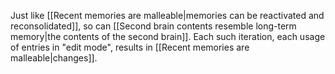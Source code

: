 ---
---

Just like [[Recent memories are malleable|memories can be reactivated and reconsolidated]], so can [[Second brain contents resemble long-term memory|the contents of the second brain]]. Each such iteration, each usage of entries in "edit mode", results in [[Recent memories are malleable|changes]].